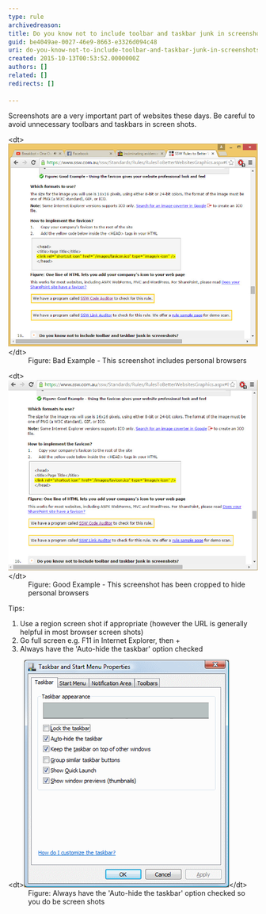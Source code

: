 ```yaml
---
type: rule
archivedreason: 
title: Do you know not to include toolbar and taskbar junk in screenshots?
guid: be4049ae-0027-46e9-8663-e3326d094c48
uri: do-you-know-not-to-include-toolbar-and-taskbar-junk-in-screenshots
created: 2015-10-13T00:53:52.0000000Z
authors: []
related: []
redirects: []

---
```


Screenshots are a very important part of websites these days. Be careful to avoid unnecessary toolbars and taskbars in screen shots.

<!--endintro-->
<dl class="badImage">&lt;dt&gt;<img src="Bad_Screenshot-with-personal-data.JPG" alt="bad example as the taskbar and the Googletoolbar have been captured">&lt;/dt&gt;<dd>Figure: Bad Example - This screenshot includes personal browsers</dd></dl><dl class="goodImage">&lt;dt&gt;<img src="Good_No-Personal-Info.jpg" alt="Good example  the taskbar and Googletoolbar have been hidden before capturing the screenshot">&lt;/dt&gt;<dd>Figure: Good Example - This screenshot has been cropped to hide personal browsers</dd></dl>
Tips:

1. Use a region screen shot if appropriate (however the URL is generally helpful in most browser screen shots)
2. Go full screen e.g. F11 in Internet Explorer, then <alt>+<print></print></alt>
3. Always have the 'Auto-hide the taskbar' option checked
<dl class="goodImage">&lt;dt&gt;<img src="Good_Auto-Hide-Taskbar.gif" alt="Set toolbars to auto-hide">&lt;/dt&gt;<dd>Figure: Always have the 'Auto-hide the taskbar' option checked so you do be screen shots</dd></dl>
